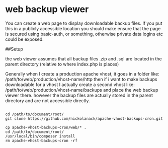 # web backup viewer

You can create a web page to display downloadable backup files. If you put this in a publicly accessible location you should make ensure that the page is secured using basic-auth, or something, otherwise private data logins etc could be exposed. 

##Setup

the web viewer assumes that all backup files .zip and .sql are located in 
the parent directory (relative to where index.php is places)

Generally when I create a production apache vhost, it goes in a folder like: /path/to/web/production/vhost-name/http
then if i want to make backups downloadable for a vhost I actually create a second vhost like: /path/to/web/production/vhost-name/backups
and place the web backup viewer there. however the backup files are actually stored in the parent directory and are not
accessible directly.

```

cd /path/to/document/root/
git clone https://github.com/nickolanack/apache-vhost-backups-cron.git

cp apache-vhost-backups-cron/web/* .
cd /path/to/document/root/
/usr/local/bin/composer install
rm apache-vhost-backups-cron -rf

```
